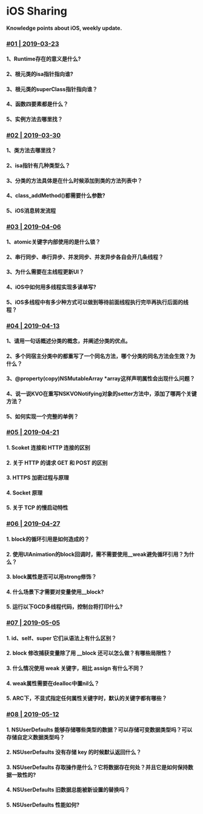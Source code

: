 # iOS Sharing
**Knowledge points about iOS, weekly update.**

### [#01 | 2019-03-23](https://github.com/MeetFutureOrg/iOSSharing/blob/master/iOSSharing%20%231%20%7C%202019-03-23/iOSSharing%20%231%20%7C%202019-03-23.md)
#### 1、Runtime存在的意义是什么?
#### 2、根元类的isa指针指向谁?
#### 3、根元类的superClass指针指向谁？
#### 4、函数四要素都是什么？
#### 5、实例方法去哪里找？

### [#02 | 2019-03-30](https://github.com/MeetFutureOrg/iOSSharing/blob/master/iOSSharing%20%232%20%7C%202019-03-30/iOSSharing%20%232%20%7C%202019-03-30.md)
#### 1、类方法去哪里找？
#### 2、isa指针有几种类型么？
#### 3、分类的方法具体是在什么时候添加到类的方法列表中？
#### 4、class_addMethod()都需要什么参数?
#### 5、iOS消息转发流程

### [#03 | 2019-04-06](https://github.com/MeetFutureOrg/iOSSharing/blob/master/iOSSharing%20%233%20%7C%202019-04-06/iOSSharing%20%233%20%7C%202019-04-06.md)
#### 1、atomic关键字内部使用的是什么锁？
#### 2、串行同步、串行异步、并发同步、并发异步各自会开几条线程？
#### 3、为什么需要在主线程更新UI？
#### 4、iOS中如何用多线程实现多读单写?
#### 5、iOS多线程中有多少种方式可以做到等待前面线程执行完毕再执行后面的线程？

### [#04 | 2019-04-13](https://github.com/MeetFutureOrg/iOSSharing/blob/master/iOSSharing%20%234%20%7C%202019-04-13/iOSSharing%20%234%20%7C%202019-04-13.md)
#### 1、请用一句话概述分类的概念，并阐述分类的优点。
#### 2、多个同宿主分类中的都重写了一个同名方法，哪个分类的同名方法会生效？为什么？
#### 3、@property(copy)NSMutableArray *array这样声明属性会出现什么问题？
#### 4、说一说KVO在重写NSKVONotifying对象的setter方法中，添加了哪两个关键方法？
#### 5、如何实现一个完整的单例？


### [#05 | 2019-04-21](https://github.com/MeetFutureOrg/iOSSharing/blob/master/iOSSharing%20%235%20%7C%202019-04-21/iOSSharing%20%235%20%7C%202019-04-21.md)
#### 1. Scoket 连接和 HTTP 连接的区别
#### 2. 关于 HTTP 的请求 GET 和 POST 的区别
#### 3. HTTPS 加密过程与原理
#### 4. Socket 原理
#### 5. 关于 TCP 的慢启动特性

### [#06 | 2019-04-27](https://github.com/MeetFutureOrg/iOSSharing/blob/master/iOSSharing%20%236%20%7C%202019-04-26/iOSSharing%20%236%20%7C%202019-04-26.md)
#### 1. block的循环引用是如何造成的？
#### 2. 使用UIAnimation的block回调时，需不需要使用__weak避免循环引用？为什么？
#### 3. block属性是否可以用strong修饰？
#### 4. 什么场景下才需要对变量使用__block?
#### 5. 运行以下GCD多线程代码，控制台将打印什么?

### [#07 | 2019-05-05](https://github.com/MeetFutureOrg/iOSSharing/blob/master/iOSSharing%20%237%20%7C%202019-05-05/iOSSharing%20%237%20%7C%202019-05-05.md)
#### 1. id、self、super 它们从语法上有什么区别？
#### 2. block 修改捕获变量除了用 __block 还可以怎么做？有哪些局限性？
#### 3. 什么情况使用 weak 关键字，相比 assign 有什么不同？
#### 4. weak属性需要在dealloc中置nil么？
#### 5. ARC下，不显式指定任何属性关键字时，默认的关键字都有哪些？

### [#08 | 2019-05-12](https://github.com/MeetFutureOrg/iOSSharing/blob/master/iOSSharing%20%238%20%7C%202019-05-12/iOSSharing%20%238%20%7C%202019-05-12.md)
#### 1. NSUserDefaults 能够存储哪些类型的数据？可以存储可变数据类型吗？可以存储自定义数据类型吗？
#### 2. NSUserDefaults 没有存储 key 的时候默认返回什么？
#### 3. NSUserDefaults 存取操作是什么？它将数据存在何处？并且它是如何保持数据一致性的?
#### 4. NSUserDefaults 旧数据总能被新设置的替换吗？
#### 5. NSUserDefaults 性能如何?

